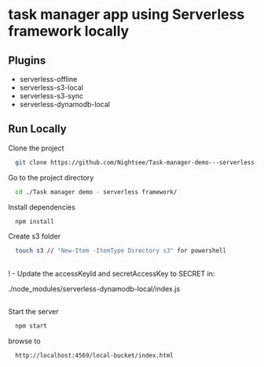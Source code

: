 
# task manager app using Serverless framework locally




## Plugins

- serverless-offline
- serverless-s3-local
- serverless-s3-sync
- serverless-dynamodb-local


## Run Locally

Clone the project

```bash
  git clone https://github.com/Nightsee/Task-manager-demo---serverless-framework.git
```

Go to the project directory

```bash
  cd ./Task manager demo - serverless framework/
```

Install dependencies

```bash
  npm install
```

Create s3 folder

```bash
  touch s3 // "New-Item -ItemType Directory s3" for powershell
```
##

 ! - Update the accessKeyId and secretAccessKey to SECRET in: 

./node_modules/serverless-dynamodb-local/index.js

##

Start the server

```bash
  npm start
```

browse to

```
  http://localhost:4569/local-bucket/index.html
```
